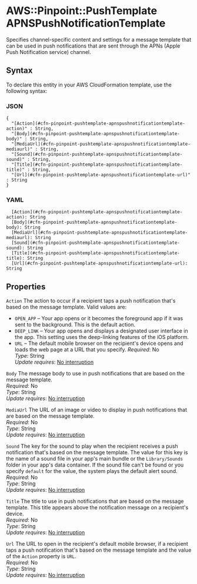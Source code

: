 # AWS::Pinpoint::PushTemplate APNSPushNotificationTemplate<a name="aws-properties-pinpoint-pushtemplate-apnspushnotificationtemplate"></a>

Specifies channel\-specific content and settings for a message template that can be used in push notifications that are sent through the APNs \(Apple Push Notification service\) channel\.

## Syntax<a name="aws-properties-pinpoint-pushtemplate-apnspushnotificationtemplate-syntax"></a>

To declare this entity in your AWS CloudFormation template, use the following syntax:

### JSON<a name="aws-properties-pinpoint-pushtemplate-apnspushnotificationtemplate-syntax.json"></a>

```
{
  "[Action](#cfn-pinpoint-pushtemplate-apnspushnotificationtemplate-action)" : String,
  "[Body](#cfn-pinpoint-pushtemplate-apnspushnotificationtemplate-body)" : String,
  "[MediaUrl](#cfn-pinpoint-pushtemplate-apnspushnotificationtemplate-mediaurl)" : String,
  "[Sound](#cfn-pinpoint-pushtemplate-apnspushnotificationtemplate-sound)" : String,
  "[Title](#cfn-pinpoint-pushtemplate-apnspushnotificationtemplate-title)" : String,
  "[Url](#cfn-pinpoint-pushtemplate-apnspushnotificationtemplate-url)" : String
}
```

### YAML<a name="aws-properties-pinpoint-pushtemplate-apnspushnotificationtemplate-syntax.yaml"></a>

```
  [Action](#cfn-pinpoint-pushtemplate-apnspushnotificationtemplate-action): String
  [Body](#cfn-pinpoint-pushtemplate-apnspushnotificationtemplate-body): String
  [MediaUrl](#cfn-pinpoint-pushtemplate-apnspushnotificationtemplate-mediaurl): String
  [Sound](#cfn-pinpoint-pushtemplate-apnspushnotificationtemplate-sound): String
  [Title](#cfn-pinpoint-pushtemplate-apnspushnotificationtemplate-title): String
  [Url](#cfn-pinpoint-pushtemplate-apnspushnotificationtemplate-url): String
```

## Properties<a name="aws-properties-pinpoint-pushtemplate-apnspushnotificationtemplate-properties"></a>

`Action` <a name="cfn-pinpoint-pushtemplate-apnspushnotificationtemplate-action"></a>
The action to occur if a recipient taps a push notification that's based on the message template\. Valid values are:

- `OPEN_APP` – Your app opens or it becomes the foreground app if it was sent to the background\. This is the default action\.
- `DEEP_LINK` – Your app opens and displays a designated user interface in the app\. This setting uses the deep\-linking features of the iOS platform\.
- `URL` – The default mobile browser on the recipient's device opens and loads the web page at a URL that you specify\.
  _Required_: No  
  _Type_: String  
  _Update requires_: [No interruption](https://docs.aws.amazon.com/AWSCloudFormation/latest/UserGuide/using-cfn-updating-stacks-update-behaviors.html#update-no-interrupt)

`Body` <a name="cfn-pinpoint-pushtemplate-apnspushnotificationtemplate-body"></a>
The message body to use in push notifications that are based on the message template\.  
_Required_: No  
_Type_: String  
_Update requires_: [No interruption](https://docs.aws.amazon.com/AWSCloudFormation/latest/UserGuide/using-cfn-updating-stacks-update-behaviors.html#update-no-interrupt)

`MediaUrl` <a name="cfn-pinpoint-pushtemplate-apnspushnotificationtemplate-mediaurl"></a>
The URL of an image or video to display in push notifications that are based on the message template\.  
_Required_: No  
_Type_: String  
_Update requires_: [No interruption](https://docs.aws.amazon.com/AWSCloudFormation/latest/UserGuide/using-cfn-updating-stacks-update-behaviors.html#update-no-interrupt)

`Sound` <a name="cfn-pinpoint-pushtemplate-apnspushnotificationtemplate-sound"></a>
The key for the sound to play when the recipient receives a push notification that's based on the message template\. The value for this key is the name of a sound file in your app's main bundle or the `Library/Sounds` folder in your app's data container\. If the sound file can't be found or you specify `default` for the value, the system plays the default alert sound\.  
_Required_: No  
_Type_: String  
_Update requires_: [No interruption](https://docs.aws.amazon.com/AWSCloudFormation/latest/UserGuide/using-cfn-updating-stacks-update-behaviors.html#update-no-interrupt)

`Title` <a name="cfn-pinpoint-pushtemplate-apnspushnotificationtemplate-title"></a>
The title to use in push notifications that are based on the message template\. This title appears above the notification message on a recipient's device\.  
_Required_: No  
_Type_: String  
_Update requires_: [No interruption](https://docs.aws.amazon.com/AWSCloudFormation/latest/UserGuide/using-cfn-updating-stacks-update-behaviors.html#update-no-interrupt)

`Url` <a name="cfn-pinpoint-pushtemplate-apnspushnotificationtemplate-url"></a>
The URL to open in the recipient's default mobile browser, if a recipient taps a push notification that's based on the message template and the value of the `Action` property is `URL`\.  
_Required_: No  
_Type_: String  
_Update requires_: [No interruption](https://docs.aws.amazon.com/AWSCloudFormation/latest/UserGuide/using-cfn-updating-stacks-update-behaviors.html#update-no-interrupt)
